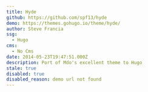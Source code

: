 ```yaml
---
title: Hyde
github: https://github.com/spf13/hyde
demo: https://themes.gohugo.io/theme/hyde/
author: Steve Francia
ssg:
  - Hugo
cms:
  - No Cms
date: 2014-05-23T19:47:51.000Z
description: Port of Mdo's excellent theme to Hugo
stale: true
disabled: true
disabled_reason: demo url not found
---
```


